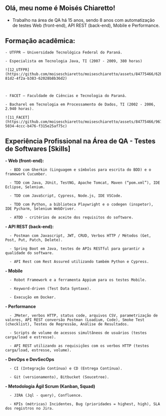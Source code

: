 ## Olá, meu nome é Moisés Chiaretto!

- Trabalho na área de QA há 15 anos, sendo 8 anos com automatização de testes Web (front-end), API REST (back-end), Mobile e Performance.

## Formação acadêmica:

    - UTFPR – Universidade Tecnológica Federal do Paraná.
    
    - Especialista em Tecnologia Java, TI (2007 - 2009, 380 horas)

    ![12_UTFPR](https://github.com/moiseschiaretto/moiseschiaretto/assets/84775466/62bd0a69-81d2-4f2a-b383-62028b8b36d2)

    

    - FACET – Faculdade de Ciências e Tecnologia do Paraná.

    - Bacharel em Tecnologia em Processamento de Dados, TI (2002 - 2006, 2.940 horas).

    ![11_FACET](https://github.com/moiseschiaretto/moiseschiaretto/assets/84775466/967a1b40-5034-4ccc-b476-f315e25af75c)


## Experiência Profissional na Área de QA - Testes de Softwares [Skills]
  
  **- Web (front-end):**
  
      - BDD com Gherkin (Linguagem e símbolos para escrita do BDD) e o framework Cucumber.
  
      - TDD com Java, JUnit, TestNG, Apache Tomcat, Maven (“pom.xml”), IDE Eclipse, Selenium.
  
      - TDD com JavaScript, Cypress, Node.js, IDE VSCode.
  
      - TDD com Python, a biblioteca Playwright e o codegen (inspetor), IDE Pycharm, Selenium WebDriver.
  
      - ATDD - critérios de aceite dos requisitos do software.
  
  **- API REST (back-end):**
  
      - Postman com Javascript, JWT, CRUD, Verbos HTTP / Métodos (Get, Post, Put, Patch, Delete).
  
      - Spring Boot em Java, testes de APIs RESTful para garantir a qualidade do software.
  
      - API Rest com Rest Assured utilizando também Python e Cypress.
  
  **- Mobile**
  
      - Robot Framework e a ferramenta Appium para os testes Mobile.
  
      - Keyword-driven (Test Data Syntaxe).
  
      - Execução em Docker.
  
  **- Performance**
  
      - JMeter, verbos HTTP, status code, arquivos CSV, parametrização de valores, API REST conversão Postman (Loadium, Code), Smoke Test (checklist), Testes de Regressão, Análise de Resultados.
  
      - Scripts de volume de acessos simultâneos de usuários (testes carga/load e estresse).
  
      - API REST utilizando as requisições com os verbos HTTP (testes carga/load, estresse, volume).

  
  **- DevOps e DevSecOps**
  
      - CI (Integração Contínua) e CD (Entrega Contínua).

      - Git (versionamento), Bitbucket (Soucetree).


  **- Metodologia Ágil Scrum (Kanban, Squad)**
  
      - JIRA (Jql - query), Confluence.

      - KPIs (métricas) Incidentes, Bug (prioridades = highest, high), SLA dos registros no Jira.

  
